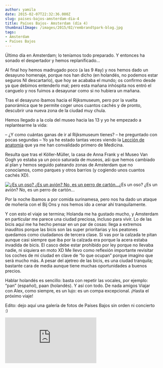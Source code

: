 ```yaml
---
author: yamila
date: 2015-02-07T22:32:36.000Z
slug: paises-bajos-amsterdam-dia-4
title: Países Bajos- Amsterdam (día 4)
thumbnailImage: /images/2015/02/rembrandtpark-blog.jpg
tags:
- Amsterdam
- Países Bajos
---
```



Último día en Amsterdam; lo teníamos todo preparado. Y entonces ha sonado el despertador y hemos replanificado…

 Al final hoy hemos madrugado poco (a las 9 #ay) y nos hemos dado un desayuno homenaje, porque nos han dicho (en holandés, no podemos estar seguros NI descartarlo), que hoy se acababa el mundo; os confirmo desde ya que debimos entenderlo mal; pero esta mañana inhóspita nos entró el canguelo y nos fuimos a desayunar como si no hubiera un mañana.

Tras el desayuno íbamos hacia el Rijksmuseum, pero por la vuelta panorámica que te permite coger unos cuantos cachés y de pronto, descubrir una nueva zona de la ciudad muy chula.

Hemos llegado a la cola del museo hacia las 13 y yo he empezado a replantearme la vida:

– ¿Y como cuántas ganas de ir al Rijksmuseum tienes? – he preguntado con pocas segundas
 – Yo ya he estado tantas veces viendo la [Lección de anatomía](https:/www.google.com/search?q=lecci%C3%B3n+de+anatom%C3%ADa&espv=2&biw=1083&bih=535&source=lnms&tbm=isch&sa=X&ei=JJDWVKPcDo3saL2WgYgL&ved=0CAYQ_AUoAQ) que ya me han convalidado primero de Medicina.

Resulta que tras el Köller-Müller, la casa de Anna Frank y el Museo Van Gogh yo estaba ya un poco saturada de museos, aśi que hemos cambiado al plan y hemos seguido pateando zonas de Amsterdam que no conocíamos, como parques y otros barrios (y cogiendo unos cuantos cachés XD).

[![¿Es un oso? ¿Es un avión? No, es un perro de cartón...](/images/2015/02/rembrandtpark-blog.jpg#small)](/images/2015/02/rembrandtpark-blog.jpg#full)¿Es un oso? ¿Es un avión? No, es un perro de cartón…

Por la noche íbamos a por comida surinamesa, pero nos ha dado un ataque de moñería con el Bij Ons y nos hemos ido a cenar ahí tranquilamente.

Y con esto el viaje se termina; Holanda me ha gustado mucho, y Amsterdam en particular me parece una ciudad preciosa, incluso para vivir. Lo de las bicis aquí me ha hecho pensar en un par de cosas: llega a extremos inauditos porque las bicis son las super prioritarias y los peatones quedamos como ciudadanos de tercera clase. Si vas por la calzada te pitan aunque casi siempre que iba por la calzada era porque la acera estaba invadida de bicis. El casco debe estar prohibido por ley porque no llevaba nadie, ni siquiera en moto XD Me llevo como reflexión importante revisitar los coches de mi ciudad en clave de “lo que ocupan” porque imagino que será mucho más. A pesar del ajetreo de las bicis, es una ciudad tranquila; bastante cara de media aunque tiene muchas oportunidades a buenos precios.

Hablar holandés es sencillo: basta con repetir las vocales, por ejemplo: “pan” (español), paan (holandés). Y así con todo. De nada amigos
Viajar con Alex, como siempre, es un lujo: es un compa excepcional. ¡Hasta el próximo viaje!

Edito: dejo aquí una galería de fotos de Países Bajos sin orden ni concierto :)


<div class='embed-container'><iframe src='https://www.flickr.com/photos/125687915@N08/sets/72157653164487163/player' frameborder='0' allowfullscreen webkitallowfullscreen mozallowfullscreen oallowfullscreen msallowfullscreen></iframe></div>


